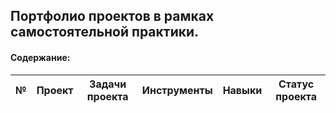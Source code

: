 ## Портфолио проектов в рамках самостоятельной практики.

#### Содержание:

| № | Проект    | Задачи проекта   | Инструменты  | Навыки  | Статус проекта  |
|---|-----------|------------------|--------------|---------|-----------------|
